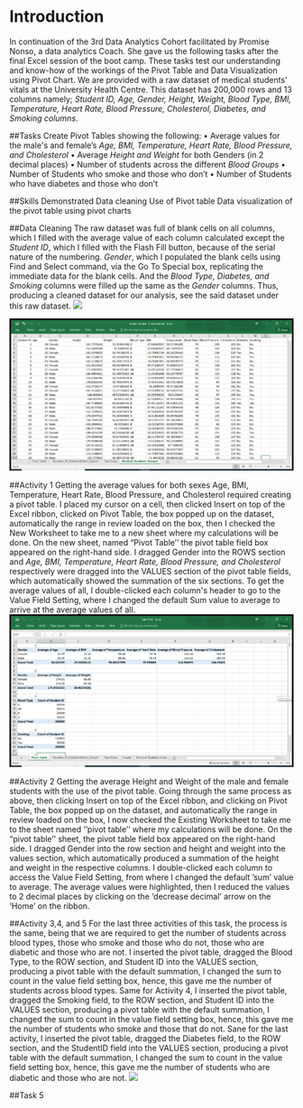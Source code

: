 # Introduction
In continuation of the 3rd Data Analytics Cohort facilitated by Promise Nonso, a data analytics Coach. She gave us the following tasks after the final Excel session of the boot camp.  These tasks test our understanding and know-how of the workings of the Pivot Table and Data Visualization using Pivot Chart. We are provided with a raw dataset of medical students' vitals at the University Health Centre. This dataset has 200,000 rows and 13 columns namely; _Student ID, Age, Gender, Height, Weight, Blood Type, BMI, Temperature, Heart Rate, Blood Pressure, Cholesterol, Diabetes, and Smoking columns_.

##Tasks
Create Pivot Tables showing the following:
•	Average values for the male's and female’s _Age, BMI, Temperature, Heart Rate, Blood Pressure, and Cholesterol_
•	Average _Height and Weight_ for both Genders (in 2 decimal places)
•	Number of students across the different _Blood Groups_
•	Number of Students who smoke and those who don’t
•	Number of Students who have diabetes and those who don’t

##Skills Demonstrated
Data cleaning 
Use of Pivot table
Data visualization of the pivot table using pivot charts

##Data Cleaning
The raw dataset was full of blank cells on all columns, which I filled with the average value of each column calculated except the _Student ID_, which I filled with the Flash Fill button, because of the serial nature of the numbering. _Gender_, which I populated the blank cells using Find and Select command, via the Go To Special box, replicating the immediate data for the blank cells. And the _Blood Type, Diabetes, and Smoking_ columns were filled up the same as the _Gender_ columns. Thus, producing a cleaned dataset for our analysis, see the said dataset under this raw dataset.
![](Raw_Data.pnd)

![](Medical_Student_Cleaned_Dataset.png)

##Activity 1 
 Getting the average values for both sexes Age, BMI, Temperature, Heart Rate, Blood Pressure, and Cholesterol required creating a pivot table. I placed my cursor on a cell, then clicked Insert on top of the Excel ribbon, clicked on Pivot Table, the box popped up on the dataset, automatically the range in review loaded on the box, then I checked the New Worksheet to take me to a new sheet where my calculations will be done. On the new sheet, named “Pivot Table’’ the pivot table field box appeared on the right-hand side. I dragged Gender into the ROWS section and _Age, BMI, Temperature, Heart Rate, Blood Pressure, and Cholesterol_ respectively were dragged into the VALUES section of the pivot table fields, which automatically showed the summation of the six sections. To get the average values of all, I double-clicked each column's header to go to the Value Field Setting, where I changed the default Sum value to average to arrive at the average values of all.
![](Pivot_Table.png)

##Activity 2 
Getting the average Height and Weight of the male and female students with the use of the pivot table. Going through the same process as above, then clicking Insert on top of the Excel ribbon, and clicking on Pivot Table, the box popped up on the dataset, and automatically the range in review loaded on the box, I now checked the Existing Worksheet to take me to the sheet named ‘’pivot table’’ where my calculations will be done. On the “pivot table’’ sheet, the pivot table field box appeared on the right-hand side. I dragged Gender into the row section and height and weight into the values section, which automatically produced a summation of the height and weight in the respective columns. I double-clicked each column to access the Value Field Setting, from where I changed the default ’sum’ value to average. The average values were highlighted, then I reduced the values to 2 decimal places by clicking on the ‘decrease decimal’ arrow on the ‘Home’ on the ribbon. 


##Activity 3,4, and 5
For the last three activities of this task, the process is the same, being that we are required to get the number of students across blood types, those who smoke and those who do not, those who are diabetic and those who are not. I inserted the pivot table, dragged the Blood Type, to the ROW section, and Student ID into the VALUES section, producing a pivot table with the default summation, I changed the sum to count in the value field setting box, hence, this gave me the number of students across blood types. 
Same for Activity 4, I inserted the pivot table, dragged the Smoking field, to the ROW section, and Student ID into the VALUES section, producing a pivot table with the default summation, I changed the sum to count in the value field setting box, hence, this gave me the number of students who smoke and those that do not. 
Sane for the last activity, I inserted the pivot table, dragged the Diabetes field, to the ROW section, and the StudentID field into the VALUES section, producing a pivot table with the default summation, I changed the sum to count in the value field setting box, hence, this gave me the number of students who are diabetic and those who are not. 
![](Pivot_Table_Diabetics.png)

##Task 5

